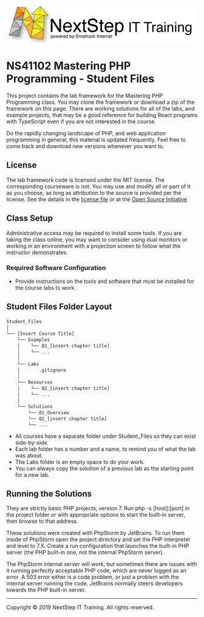 ![](.common/nsbanner.png?raw=true)

# NS41102 Mastering PHP Programming - Student Files

This project contains the lab framework for the Mastering PHP Programming class.
You may clone the framework or download a zip of the framework on this page.
There are working solutions for all of the labs, and example projects, that may be a good reference for building React programs
with TypeScript even if you are not interested in the course.

Do the rapidly changing landscape of PHP, and web application programming in general, this material is updated frequently.
Feel free to come back and download new versions whenever you want to.

## License

The lab framework code is licensed under the MIT license. The corresponding courseware is not. You may use and modify all or part of it as you choose, as long as attribution to the source is provided per the license. See the details in the [license file](./LICENSE.md) or at the [Open Source Initiative](https://opensource.org/licenses/MIT)

## Class Setup

Administrative access may be required to install some tools. If you are taking the class online, you may want to consider using dual
monitors or working in an environment with a projection screen to follow what the instructor demonstrates.

### Required Software Configuration

* Provide instructions on the tools and software that must be installed for the course labs to work. 

## Student Files Folder Layout

```
Student_Files
│
└── [Insert Course Title]
    └── Examples
    │    └── 02_[insert chapter title]
    │    └── ...
    │ 
    └── Labs
    │       .gitignore
    │ 
    └── Resources
    │    └── 02_[insert chapter title]
    │    └── ...
    │ 
    └── Solutions
        └── 01_Overview
        └── 02_[insert chapter title]
        └── ...
```

* All courses have a separate folder under Student_Files so they can exist side-by-side.
* Each lab folder has a number and a name, to remind you of what the lab was about.
* The Labs folder is an empty space to do your work.
* You can always copy the solution of a previous lab as the starting point for a new lab.

## Running the Solutions

They are strictly basic PHP projects, version 7.
Run php -s [host]:[port] in the project folder or with appropriate options to start the built-in server, then browse to that address.

These solutions were created with PhpStorm by JetBrains.
To run them inside of PhpStorm open the project directory and set the PHP interpreter and level to 7.X.
Create a run configuration that launches the built-in PHP server (the PHP built-in one, not the internal PhpStorm server).

The PhpStorm internal server will work, but sometimes there are issues with it running perfectly acceptable PHP code, which are never logged
as an error.
A 503 error either is a code problem, or just a problem with the internal server running the code.
JetBrains normally steers developers towards the PHP built-in server.

<hr>
Copyright © 2019 NextStep IT Training. All rights reserved.